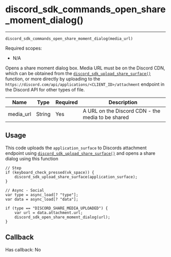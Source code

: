 # discord_sdk_commands_open_share_moment_dialog()
---
`discord_sdk_commands_open_share_moment_dialog(media_url)`

Required scopes:
- N/A

Opens a share moment dialog box. Media URL must be on the Discord CDN, which can be obtained from the [`discord_sdk_upload_share_surface()`](discord_sdk_upload_share_surface.md) function, or more directly by uploading to the `https://discord.com/api/applications/<CLIENT_ID>/attachment` endpoint in the Discord API for other types of file. 

| Name | Type | Required | Description |
| - | - | - | - |
| media_url | String | Yes | A URL on the Discord CDN - the media to be shared |

## Usage

This code uploads the `application_surface` to Discords attachment endpoint using [`discord_sdk_upload_share_surface()`](discord_sdk_upload_share_surface()) and opens a share dialog using this function
```gml
// Step
if (keyboard_check_pressed(vk_space)) {
    discord_sdk_upload_share_surface(application_surface);
}

// Async - Social
var type = async_load[? "type"];
var data = async_load[? "data"];

if (type == "DISCORD_SHARE_MEDIA_UPLOADED") {
    var url = data.attachment.url;
    discord_sdk_open_share_moment_dialog(url);
}

```

## Callback

Has callback: No
